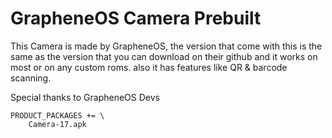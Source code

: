 # GrapheneOS Camera Prebuilt
This Camera is made by GrapheneOS, the version that come with this is the same as the version that you can download on their github and it works on most or on any custom roms. also it has features like QR & barcode scanning.

Special thanks to GrapheneOS Devs

```
PRODUCT_PACKAGES += \
    Camera-17.apk
```

